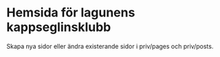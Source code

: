 # Hemsida för lagunens kappseglinsklubb

Skapa nya sidor eller ändra existerande sidor i priv/pages och priv/posts.

